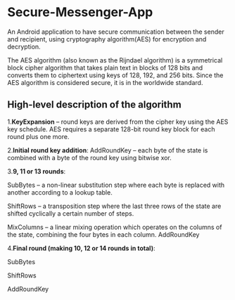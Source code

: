 # Secure-Messenger-App

 An Android application to have secure communication between the sender and recipient, using cryptography algorithm(AES) for encryption and decryption.

The AES algorithm (also known as the Rijndael algorithm) is a symmetrical block cipher algorithm that takes plain text in blocks of 128 bits and converts them to ciphertext using keys of 128, 192, and 256 bits. Since the AES algorithm is considered secure, it is in the worldwide standard.


## High-level description of the algorithm
1.**KeyExpansion** – round keys are derived from the cipher key using the AES key schedule. AES requires a separate 128-bit round key block for each round plus one more.


2.**Initial round key addition**:
AddRoundKey – each byte of the state is combined with a byte of the round key using bitwise xor.


3.**9, 11 or 13 rounds**:


SubBytes – a non-linear substitution step where each byte is replaced with another according to a lookup table.


ShiftRows – a transposition step where the last three rows of the state are shifted cyclically a certain number of steps.


MixColumns – a linear mixing operation which operates on the columns of the state, combining the four bytes in each column.
AddRoundKey

4.**Final round (making 10, 12 or 14 rounds in total)**:


SubBytes


ShiftRows


AddRoundKey
 
